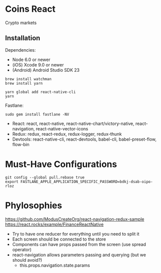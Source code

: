 # Coins React
Crypto markets

## Installation
Dependencies:
- Node 6.0 or newer
- (iOS) Xcode 9.0 or newer
- (Android) Android Studio SDK 23

````
brew install watchman
brew install yarn

yarn global add react-native-cli
yarn
````

Fastlane:
```
sudo gem install fastlane -NV
```

- React: react, react-native, react-native-chart/victory-native, react-navigation, react-native-vector-icons
- Redux: redux, react-redux, redux-logger, redux-thunk
- Devtools: react-native-cli, react-devtools, babel-cli, babel-preset-flow, flow-bin

# Must-Have Configurations

```
git config --global pull.rebase true
export FASTLANE_APPLE_APPLICATION_SPECIFIC_PASSWORD=bdkj-dsab-oipo-rloz
```

# Phylosophies

https://github.com/ModusCreateOrg/react-navigation-redux-sample
https://react.rocks/example/FinanceReactNative


- Try to have one reducer for everything until you need to split it
- Each screen should be connected to the store
- Components can have props passed from the screen (use spread operator)
- react-navigation allows parameters passing and querying (but we should avoid?)
  - this.props.navigation.state.params
